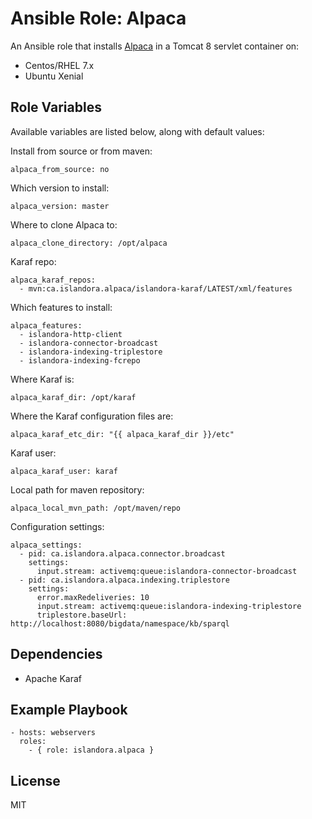 # Ansible Role: Alpaca

An Ansible role that installs [Alpaca](https://github.com/Islandora-CLAW/Alpaca) in a Tomcat 8 servlet container on:

* Centos/RHEL 7.x
* Ubuntu Xenial

## Role Variables

Available variables are listed below, along with default values:

Install from source or from maven:
```
alpaca_from_source: no
```

Which version to install:
```
alpaca_version: master
```

Where to clone Alpaca to:
```
alpaca_clone_directory: /opt/alpaca
```

Karaf repo:
```
alpaca_karaf_repos:
  - mvn:ca.islandora.alpaca/islandora-karaf/LATEST/xml/features
```

Which features to install:
```
alpaca_features:
  - islandora-http-client
  - islandora-connector-broadcast
  - islandora-indexing-triplestore
  - islandora-indexing-fcrepo
```

Where Karaf is:
```
alpaca_karaf_dir: /opt/karaf
```

Where the Karaf configuration files are:
```
alpaca_karaf_etc_dir: "{{ alpaca_karaf_dir }}/etc"
```

Karaf user:
```
alpaca_karaf_user: karaf
```

Local path for maven repository:
```
alpaca_local_mvn_path: /opt/maven/repo
```

Configuration settings:
```
alpaca_settings:
  - pid: ca.islandora.alpaca.connector.broadcast
    settings:
      input.stream: activemq:queue:islandora-connector-broadcast
  - pid: ca.islandora.alpaca.indexing.triplestore
    settings:
      error.maxRedeliveries: 10
      input.stream: activemq:queue:islandora-indexing-triplestore
      triplestore.baseUrl: http://localhost:8080/bigdata/namespace/kb/sparql
```

## Dependencies

* Apache Karaf
  
## Example Playbook

    - hosts: webservers
      roles:
        - { role: islandora.alpaca }

## License

MIT